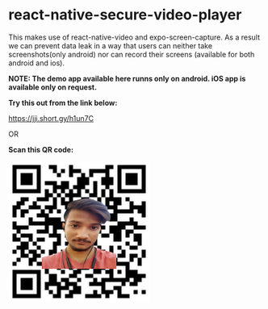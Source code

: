 # react-native-secure-video-player

This makes use of react-native-video and expo-screen-capture. As a result we can prevent data leak in a way that users can neither take screenshots(only android) 
nor can record their screens (available for both android and ios).

**NOTE: The demo app available here runns only on android. iOS app is available only on request.**


**Try this out from the link below:**

https://jji.short.gy/h1un7C

OR

**Scan this QR code:**

![QR CODE](https://github.com/DibyajyotiMishra/react-native-secure-video-player/blob/develop/download.png?raw=true)

